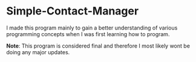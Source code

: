 # Simple-Contact-Manager
I made this program mainly to gain a better understanding of various programming concepts when I was first learning how to program.

**Note**: This program is considered final and therefore I most likely wont be doing any major updates.
